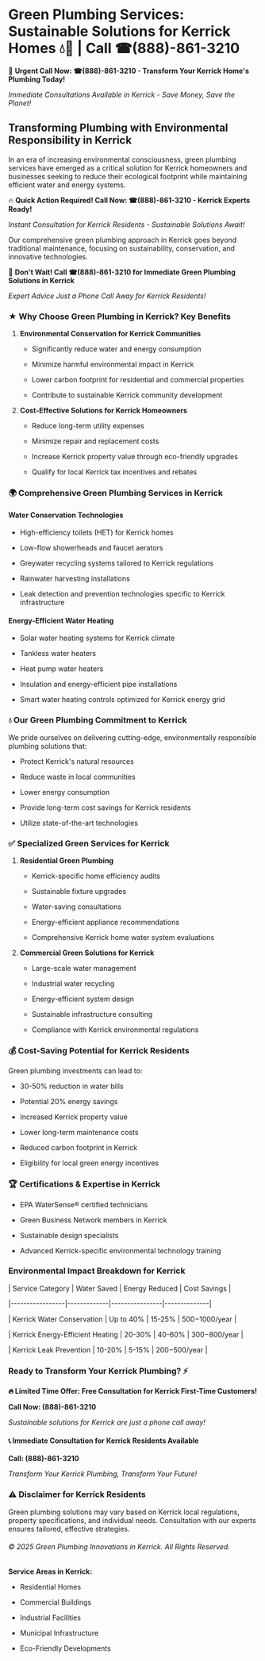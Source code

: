 # Green Plumbing Services: Sustainable Solutions for Kerrick Homes 💧🌿 | Call ☎(888)-861-3210

🚨 **Urgent Call Now: ☎(888)-861-3210 - Transform Your Kerrick Home's Plumbing Today!**
*Immediate Consultations Available in Kerrick - Save Money, Save the Planet!*

## Transforming Plumbing with Environmental Responsibility in Kerrick

In an era of increasing environmental consciousness, green plumbing services have emerged as a critical solution for Kerrick homeowners and businesses seeking to reduce their ecological footprint while maintaining efficient water and energy systems. 

🔥 **Quick Action Required! Call Now: ☎(888)-861-3210 - Kerrick Experts Ready!**
*Instant Consultation for Kerrick Residents - Sustainable Solutions Await!*

Our comprehensive green plumbing approach in Kerrick goes beyond traditional maintenance, focusing on sustainability, conservation, and innovative technologies.

🚨 **Don't Wait! Call ☎(888)-861-3210 for Immediate Green Plumbing Solutions in Kerrick**
*Expert Advice Just a Phone Call Away for Kerrick Residents!*

### ★ Why Choose Green Plumbing in Kerrick? Key Benefits

1. **Environmental Conservation for Kerrick Communities** 
   - Significantly reduce water and energy consumption
   - Minimize harmful environmental impact in Kerrick
   - Lower carbon footprint for residential and commercial properties
   - Contribute to sustainable Kerrick community development

2. **Cost-Effective Solutions for Kerrick Homeowners** 
   - Reduce long-term utility expenses
   - Minimize repair and replacement costs
   - Increase Kerrick property value through eco-friendly upgrades
   - Qualify for local Kerrick tax incentives and rebates

### 🌍 Comprehensive Green Plumbing Services in Kerrick

#### Water Conservation Technologies
- High-efficiency toilets (HET) for Kerrick homes
- Low-flow showerheads and faucet aerators
- Greywater recycling systems tailored to Kerrick regulations
- Rainwater harvesting installations
- Leak detection and prevention technologies specific to Kerrick infrastructure

#### Energy-Efficient Water Heating
- Solar water heating systems for Kerrick climate
- Tankless water heaters
- Heat pump water heaters
- Insulation and energy-efficient pipe installations
- Smart water heating controls optimized for Kerrick energy grid

### 💧 Our Green Plumbing Commitment to Kerrick

We pride ourselves on delivering cutting-edge, environmentally responsible plumbing solutions that:
- Protect Kerrick's natural resources
- Reduce waste in local communities
- Lower energy consumption
- Provide long-term cost savings for Kerrick residents
- Utilize state-of-the-art technologies

### ✅ Specialized Green Services for Kerrick

1. **Residential Green Plumbing**
   - Kerrick-specific home efficiency audits
   - Sustainable fixture upgrades
   - Water-saving consultations
   - Energy-efficient appliance recommendations
   - Comprehensive Kerrick home water system evaluations

2. **Commercial Green Solutions for Kerrick**
   - Large-scale water management
   - Industrial water recycling
   - Energy-efficient system design
   - Sustainable infrastructure consulting
   - Compliance with Kerrick environmental regulations

### 💰 Cost-Saving Potential for Kerrick Residents

Green plumbing investments can lead to:
- 30-50% reduction in water bills
- Potential 20% energy savings
- Increased Kerrick property value
- Lower long-term maintenance costs
- Reduced carbon footprint in Kerrick
- Eligibility for local green energy incentives

### 🏆 Certifications & Expertise in Kerrick

- EPA WaterSense® certified technicians
- Green Business Network members in Kerrick
- Sustainable design specialists
- Advanced Kerrick-specific environmental technology training

### Environmental Impact Breakdown for Kerrick

| Service Category | Water Saved | Energy Reduced | Cost Savings |
|-----------------|-------------|----------------|--------------|
| Kerrick Water Conservation | Up to 40% | 15-25% | $500-$1000/year |
| Kerrick Energy-Efficient Heating | 20-30% | 40-60% | $300-$800/year |
| Kerrick Leak Prevention | 10-20% | 5-15% | $200-$500/year |

### Ready to Transform Your Kerrick Plumbing? ⚡

**🔥 Limited Time Offer: Free Consultation for Kerrick First-Time Customers!**

**Call Now: (888)-861-3210**
*Sustainable solutions for Kerrick are just a phone call away!*

#### 📞 Immediate Consultation for Kerrick Residents Available

**Call: (888)-861-3210**
*Transform Your Kerrick Plumbing, Transform Your Future!*

### ⚠️ Disclaimer for Kerrick Residents

Green plumbing solutions may vary based on Kerrick local regulations, property specifications, and individual needs. Consultation with our experts ensures tailored, effective strategies.

###### © 2025 Green Plumbing Innovations in Kerrick. All Rights Reserved.

**Service Areas in Kerrick:** 
- Residential Homes
- Commercial Buildings
- Industrial Facilities
- Municipal Infrastructure
- Eco-Friendly Developments